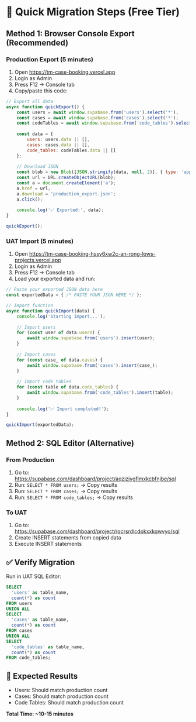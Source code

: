 # 🚀 Quick Migration Steps (Free Tier)

## Method 1: Browser Console Export (Recommended)

### Production Export (5 minutes)
1. Open https://tm-case-booking.vercel.app
2. Login as Admin
3. Press F12 → Console tab
4. Copy/paste this code:

```javascript
// Export all data
async function quickExport() {
    const users = await window.supabase.from('users').select('*');
    const cases = await window.supabase.from('cases').select('*');
    const codeTables = await window.supabase.from('code_tables').select('*');
    
    const data = {
        users: users.data || [],
        cases: cases.data || [],
        code_tables: codeTables.data || []
    };
    
    // Download JSON
    const blob = new Blob([JSON.stringify(data, null, 2)], { type: 'application/json' });
    const url = URL.createObjectURL(blob);
    const a = document.createElement('a');
    a.href = url;
    a.download = 'production_export.json';
    a.click();
    
    console.log('✅ Exported:', data);
}

quickExport();
```

### UAT Import (5 minutes)
1. Open https://tm-case-booking-hssy6xw2c-an-rong-lows-projects.vercel.app
2. Login as Admin  
3. Press F12 → Console tab
4. Load your exported data and run:

```javascript
// Paste your exported JSON data here
const exportedData = { /* PASTE YOUR JSON HERE */ };

// Import function
async function quickImport(data) {
    console.log('Starting import...');
    
    // Import users
    for (const user of data.users) {
        await window.supabase.from('users').insert(user);
    }
    
    // Import cases
    for (const case_ of data.cases) {
        await window.supabase.from('cases').insert(case_);
    }
    
    // Import code tables
    for (const table of data.code_tables) {
        await window.supabase.from('code_tables').insert(table);
    }
    
    console.log('✅ Import completed!');
}

quickImport(exportedData);
```

## Method 2: SQL Editor (Alternative)

### From Production
1. Go to: https://supabase.com/dashboard/project/aqzjzjygflmxkcbfnjbe/sql
2. Run: `SELECT * FROM users;` → Copy results
3. Run: `SELECT * FROM cases;` → Copy results  
4. Run: `SELECT * FROM code_tables;` → Copy results

### To UAT
1. Go to: https://supabase.com/dashboard/project/rqcrsrdlcdpkxxkqwvyo/sql
2. Create INSERT statements from copied data
3. Execute INSERT statements

## ✅ Verify Migration

Run in UAT SQL Editor:
```sql
SELECT 
  'users' as table_name, 
  count(*) as count 
FROM users
UNION ALL
SELECT 
  'cases' as table_name, 
  count(*) as count 
FROM cases
UNION ALL  
SELECT 
  'code_tables' as table_name, 
  count(*) as count 
FROM code_tables;
```

## 🎯 Expected Results
- Users: Should match production count
- Cases: Should match production count  
- Code Tables: Should match production count

**Total Time: ~10-15 minutes**